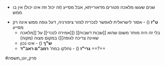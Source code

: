 - שנים שעשו מלאכה פטורים מדאורייתא, אבל מסייע (זה יכול וזה אינו יכול) אין בו ממש
* **ט"ז** () - אסור לישראלית לאפשר לנכרית לגזור ציפורניה, דעל גופה ממש אינה רק מסייע
	* בלי זה היה מותר משום שהוא [[שבות  דשבות]] ([[אמירה לנכרי]] על [[מלאכה שאינה צריכה לגופה]]) במקום מצוה (מקוה)
	* **ש"ך** () - אינו נכון
	* **גרי"ז** () - נחלקו במח' **רמב"ם ראב"ד** ==?==

#פרק_יוט_תשפה 